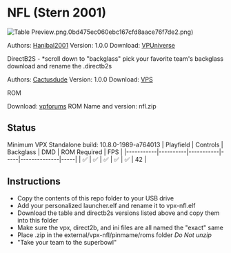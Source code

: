 # NFL (Stern 2001)

![Table Preview](../../images/vpx-nfl.png).png.0bd475ec060ebc167cfd8aace76f7de2.png)

Authors: [Hanibal2001](https://vpuniverse.com/profile/872-hanibal2001/)
Version: 1.0.0
Download: [VPUniverse](https://vpuniverse.com/files/file/18811-nfl-stern-2001-hanibals-4k-mod/)

DirectB2S - *scroll down to "backglass" pick your favorite team's backglass download and rename the .directb2s 

Authors: [Cactusdude](https://vpuniverse.com/profile/36004-cactusdude/)
Version: 1.0.0
Download: [VPS](https://virtual-pinball-spreadsheet.web.app/game/xg1BFkLD/)

ROM

Download: [vpforums](https://www.vpforums.org/index.php?app=downloads&showfile=1119)
ROM Name and version: nfl.zip

## Status 

Minimum VPX Standalone build: 10.8.0-1989-a764013
| Playfield | Controls | Backglass | DMD | ROM Required | FPS | 
|-----------|----------|-----------|-----|--------------|-----|
| :white_check_mark: | :white_check_mark: | :white_check_mark: | :white_check_mark: | :white_check_mark: | 42 |

## Instructions

- Copy the contents of this repo folder to your USB drive
- Add your personalized launcher.elf and rename it to vpx-nfl.elf
- Download the table and directb2s versions listed above and copy them into this folder
- Make sure the vpx, direct2b, and ini files are all named the "exact" same
- Place .zip in the external/vpx-nfl/pinmame/roms folder *Do Not unzip*
- "Take your team to the superbowl"


